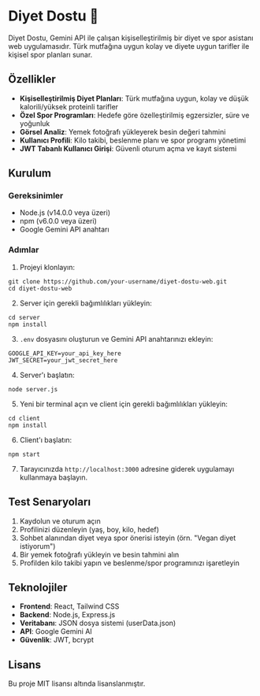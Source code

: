 # Diyet Dostu 🥗

Diyet Dostu, Gemini API ile çalışan kişiselleştirilmiş bir diyet ve spor asistanı web uygulamasıdır. Türk mutfağına uygun kolay ve diyete uygun tarifler ile kişisel spor planları sunar.

## Özellikler

- **Kişiselleştirilmiş Diyet Planları**: Türk mutfağına uygun, kolay ve düşük kalorili/yüksek proteinli tarifler
- **Özel Spor Programları**: Hedefe göre özelleştirilmiş egzersizler, süre ve yoğunluk
- **Görsel Analiz**: Yemek fotoğrafı yükleyerek besin değeri tahmini
- **Kullanıcı Profili**: Kilo takibi, beslenme planı ve spor programı yönetimi
- **JWT Tabanlı Kullanıcı Girişi**: Güvenli oturum açma ve kayıt sistemi

## Kurulum

### Gereksinimler

- Node.js (v14.0.0 veya üzeri)
- npm (v6.0.0 veya üzeri)
- Google Gemini API anahtarı

### Adımlar

1. Projeyi klonlayın:
```
git clone https://github.com/your-username/diyet-dostu-web.git
cd diyet-dostu-web
```

2. Server için gerekli bağımlılıkları yükleyin:
```
cd server
npm install
```

3. `.env` dosyasını oluşturun ve Gemini API anahtarınızı ekleyin:
```
GOOGLE_API_KEY=your_api_key_here
JWT_SECRET=your_jwt_secret_here
```

4. Server'ı başlatın:
```
node server.js
```

5. Yeni bir terminal açın ve client için gerekli bağımlılıkları yükleyin:
```
cd client
npm install
```

6. Client'ı başlatın:
```
npm start
```

7. Tarayıcınızda `http://localhost:3000` adresine giderek uygulamayı kullanmaya başlayın.

## Test Senaryoları

1. Kaydolun ve oturum açın
2. Profilinizi düzenleyin (yaş, boy, kilo, hedef)
3. Sohbet alanından diyet veya spor önerisi isteyin (örn. "Vegan diyet istiyorum")
4. Bir yemek fotoğrafı yükleyin ve besin tahmini alın
5. Profilden kilo takibi yapın ve beslenme/spor programınızı işaretleyin

## Teknolojiler

- **Frontend**: React, Tailwind CSS
- **Backend**: Node.js, Express.js
- **Veritabanı**: JSON dosya sistemi (userData.json)
- **API**: Google Gemini AI
- **Güvenlik**: JWT, bcrypt

## Lisans

Bu proje MIT lisansı altında lisanslanmıştır. 